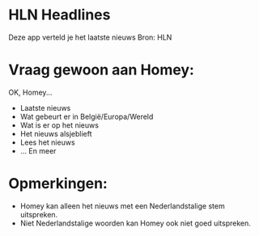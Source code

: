 # HLN Headlines
        
Deze app verteld je het laatste nieuws
Bron: HLN

# Vraag gewoon aan Homey:
OK, Homey...

* Laatste nieuws
* Wat gebeurt er in België/Europa/Wereld
* Wat is er op het nieuws
* Het nieuws alsjeblieft
* Lees het nieuws
* ... En meer

# Opmerkingen:
* Homey kan alleen het nieuws met een Nederlandstalige stem uitspreken.
* Niet Nederlandstalige woorden kan Homey ook niet goed uitspreken.